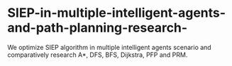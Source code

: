 # SIEP-in-multiple-intelligent-agents-and-path-planning-research-
We optimize SIEP algorithm in multiple intelligent agents scenario and comparatively research A*, DFS, BFS, Dijkstra, PFP and PRM.
